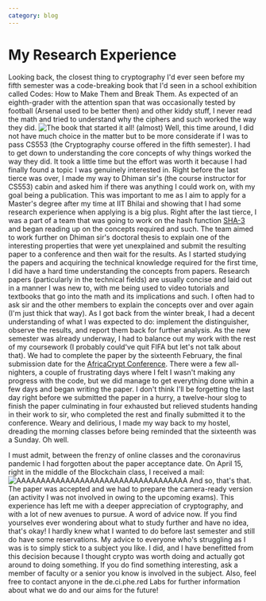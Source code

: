 ```yaml
---
category: blog
---
```


# My Research Experience 
Looking back, the closest thing to cryptography I'd ever seen before my fifth semester was a code-breaking book that I'd seen in a school exhibition called Codes: How to Make Them and Break Them. As expected of an eighth-grader with the attention span that was occasionally tested by football (Arsenal used to be better then) and other kiddy stuff, I never read the math and tried to understand why the ciphers and such worked the way they did.
![The book that started it all! (almost)](https://i.gr-assets.com/images/S/compressed.photo.goodreads.com/books/1408925543i/1002764._UY630_SR1200,630_.jpg)
Well, this time around, I did not have much choice in the matter but to be more considerate if I was to pass CS553 (the Cryptography course offered in the fifth semester). I had to get down to understanding the core concepts of why things worked the way they did. It took a little time but the effort was worth it because I had finally found a topic I was genuinely interested in. Right before the last tierce was over, I made my way to Dhiman sir's (the course instructor for CS553) cabin and asked him if there was anything I could work on, with my goal being a publication. This was important to me as I aim to apply for a Master's degree after my time at IIT Bhilai and showing that I had some research experience when applying is a big plus. Right after the last tierce, I was a part of a team that was going to work on the hash function [SHA-3](https://keccak.team/) and began reading up on the concepts required and such. 
The team aimed to work further on Dhiman sir's doctoral thesis to explain one of the interesting properties that were yet unexplained and submit the resulting paper to a conference and then wait for the results. As I started studying the papers and acquiring the technical knowledge required for the first time, I did have a hard time understanding the concepts from papers. Research papers (particularly in the technical fields) are usually concise and laid out in a manner I was new to, with me being used to video tutorials and textbooks that go into the math and its implications and such. I often had to ask sir and the other members to explain the concepts over and over again (I'm just thick that way).
As I got back from the winter break, I had a decent understanding of what I was expected to do: implement the distinguisher, observe the results, and report them back for further analysis. As the new semester was already underway, I had to balance out my work with the rest of my coursework (I probably could've quit FIFA but let's not talk about that). We had to complete the paper by the sixteenth February, the final submission date for the [AfricaCrypt Conference](http://africacrypt2020.org/). There were a few all-nighters, a couple of frustrating days where I felt I wasn't making any progress with the code, but we did manage to get everything done within a few days and began writing the paper. I don't think I'll be forgetting the last day right before we submitted the paper in a hurry, a twelve-hour slog to finish the paper culminating in four exhausted but relieved students handing in their work to sir, who completed the rest and finally submitted it to the conference. Weary and delirious, I made my way back to my hostel, dreading the morning classes before being reminded that the sixteenth was a Sunday. Oh well. 

I must admit, between the frenzy of online classes and the coronavirus pandemic I had forgotten about the paper acceptance date. On April 15, right in the middle of the Blockchain class, I received a mail:
![AAAAAAAAAAAAAAAAAAAAAAAAAAAAAAAAAAA](ac_acceptance.png)
And so, that's that. The paper was accepted and we had to prepare the camera-ready version (an activity I was not involved in owing to the upcoming exams). 
This experience has left me with a deeper appreciation of cryptography, and with a lot of new avenues to pursue. 
A word of advice now. If you find yourselves ever wondering about what to study further and have no idea, that's okay! I hardly knew what I wanted to do before last semester and still do have some reservations. My advice to everyone who's struggling as I was is to simply stick to a subject you like. I did, and I have benefitted from this decision because I thought crypto was worth doing and actually got around to doing something. If you do find something interesting, ask a member of faculty or a senior you know is involved in the subject. Also, feel free to contact anyone in the de.ci.phe.red Labs for further information about what we do and our aims for the future! 